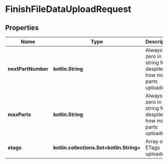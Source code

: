 
# FinishFileDataUploadRequest

## Properties
Name | Type | Description | Notes
------------ | ------------- | ------------- | -------------
**nextPartNumber** | **kotlin.String** | Always a zero in string form, despite how many parts uploaded. | 
**maxParts** | **kotlin.String** | Always a zero in string form, despite how many parts uploaded. | 
**etags** | **kotlin.collections.Set&lt;kotlin.String&gt;** | Array of ETags uploaded. |  [optional]



